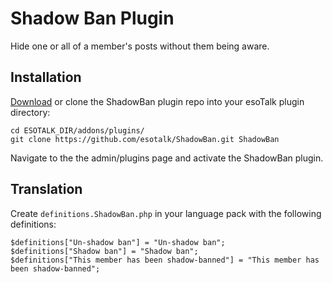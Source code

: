 # Shadow Ban Plugin

Hide one or all of a member's posts without them being aware.

## Installation

[Download](https://github.com/esotalk/ShadowBan/archive/master.zip) or clone the ShadowBan plugin repo into your esoTalk plugin directory:

	cd ESOTALK_DIR/addons/plugins/
	git clone https://github.com/esotalk/ShadowBan.git ShadowBan

Navigate to the the admin/plugins page and activate the ShadowBan plugin.

## Translation

Create `definitions.ShadowBan.php` in your language pack with the following definitions:

    $definitions["Un-shadow ban"] = "Un-shadow ban";    
    $definitions["Shadow ban"] = "Shadow ban";    
    $definitions["This member has been shadow-banned"] = "This member has been shadow-banned";    
